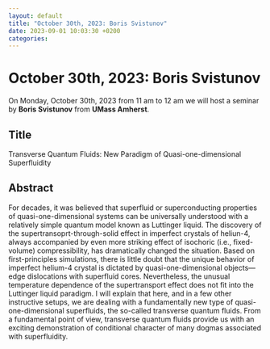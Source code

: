 ```yaml
---
layout: default
title: "October 30th, 2023: Boris Svistunov"
date: 2023-09-01 10:03:30 +0200
categories:
---
```


# October 30th, 2023: Boris Svistunov

On Monday, October 30th, 2023 from 11 am to 12 am we will host a seminar by **Boris Svistunov** from **UMass Amherst**. 

## Title

Transverse Quantum Fluids: New Paradigm of Quasi-one-dimensional Superfluidity

## Abstract 

For decades, it was believed that superfluid or superconducting properties of quasi-one-dimensional systems can be universally understood with a relatively simple quantum model known as Luttinger liquid. The discovery of the supertransoprt-through-solid effect in imperfect crystals of heliun-4, always accompanied by even more striking effect of isochoric (i.e., fixed-volume) compressibility, has dramatically changed the situation. Based on first-principles simulations, there is little doubt that the unique behavior of imperfect helium-4 crystal is dictated by quasi-one-dimensional objects—edge dislocations with superfluid cores. Nevertheless, the unusual temperature dependence of the supertransport effect does not fit into the Luttinger liquid paradigm. I will explain that here, and in a few other instructive setups, we are dealing with a fundamentally new type of quasi-one-dimensional superfluids, the so-called transverse quantum fluids. From a fundamental point of view, transverse quantum fluids provide us with an exciting demonstration of conditional character of many dogmas associated with superfluidity.







